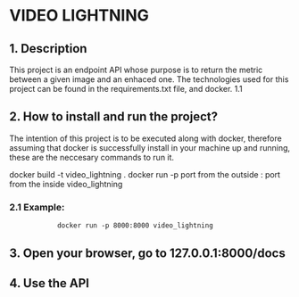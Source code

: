 # VIDEO LIGHTNING

## 1.  Description

This project is an endpoint API whose purpose is to return the metric between a given image and an enhaced one.
The technologies used for this project can be found in the requirements.txt file, and docker.
1.1

## 2.  How to install and run the project?
The intention of this project is to be executed along with docker, therefore assuming that docker is successfully 
install in your machine up and running, these are the neccesary commands to run it.

docker build -t video_lightning .
docker run -p port from the outside : port from the inside video_lightning 

### 2.1 Example: 
                docker run -p 8000:8000 video_lightning 

## 3.  Open your browser, go to 127.0.0.1:8000/docs

##  4. Use the API








